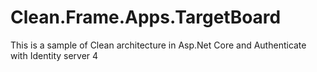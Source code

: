 # Clean.Frame.Apps.TargetBoard
This is a sample of Clean architecture in Asp.Net Core and Authenticate with Identity server 4
